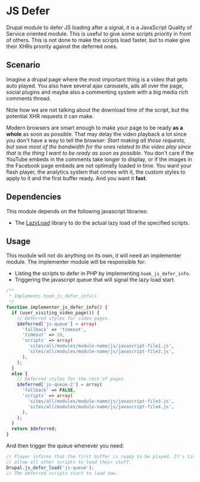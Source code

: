 JS Defer
========

Drupal module to defer JS loading after a signal, it is a JavaScript Quality of
Service oriented module. This is useful to give some scripts priority in front
of others. This is not done to make the scripts load faster, but to make give
their XHRs priority against the deferred ones.

## Scenario

Imagine a drupal page where the most important thing is a video that gets auto
played. You also have several ajax carousels, ads all over the page, social
plugins and maybe also a commenting system with a big media rich comments
thread.

Note how we are not talking about the download time of the script, but the
potential XHR requests it can make.

Modern browsers are smart enough to make your page to be ready **as a whole** as
soon as possible. That may delay the video playback a lot since you don't have a
way to tell the browser: _Start making all those requests, but save most of the
bandwidth for the ones related to the video play since that is the thing I want
to be ready as soon as possible_. You don't care if the YouTube embeds in the
comments take longer to display, or if the images in the Facebook page embeds
are not optimally loaded in time. You want your flash player, the analytics
system that comes with it, the custom styles to apply to it and the first buffer
ready. And you want it **fast**.

## Dependencies

This module depends on the following javascript libraries:

  - The [LazyLoad](https://github.com/rgrove/lazyload) library to do the actual
  lazy load of the specified scripts.

## Usage

This module will not do anything on its own, it will need an implementer module.
The implementer module will be responsible for:

  - Listing the scripts to defer in PHP by implementing `hook_js_defer_info`.
  - Triggering the javascript queue that will signal the lazy load start.

```php
/**
 * Implements hook_js_defer_info().
 */
function implementer_js_defer_info() {
  if (user_visiting_video_page()) {
    // Deferred styles for video pages.
    $deferred['js-queue'] = array(
      'fallback' => 'timeout',
      'timeout' => 10,
      'scripts' => array(
        'sites/all/modules/module-name/js/javascript-file1.js',
        'sites/all/modules/module-name/js/javascript-file2.js',
      ),
    );
  }
  else {
    // Deferred styles for the rest of pages.
    $deferred['js-queue-2'] = array(
      'fallback' => FALSE,
      'scripts' => array(
        'sites/all/modules/module-name/js/javascript-file3.js',
        'sites/all/modules/module-name/js/javascript-file4.js',
      ),
    );
  }
  return $deferred;
}
```

And then trigger the queue whenever you need:

```js
// Player informs that the first buffer is ready to be played. It's time to
// allow all other scripts to load their stuff.
Drupal.js_defer_load('js-queue');
// The deferred scripts start to load now.
```
